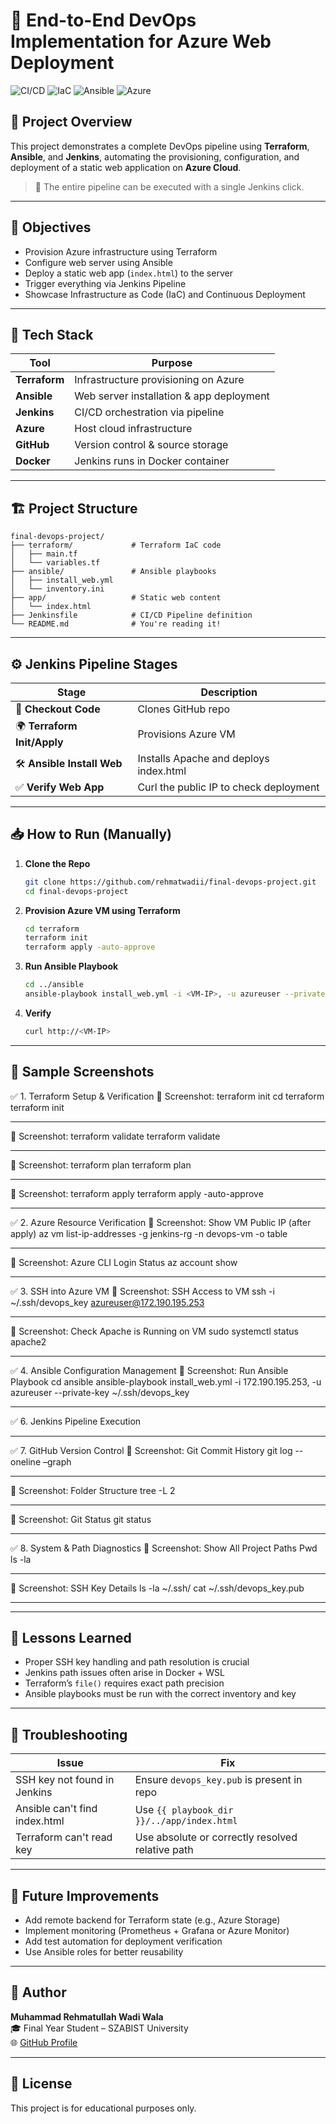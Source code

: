 
# 🚀 End-to-End DevOps Implementation for Azure Web Deployment

![CI/CD](https://img.shields.io/badge/CI/CD-Jenkins-blue) ![IaC](https://img.shields.io/badge/IaC-Terraform-9cf) ![Ansible](https://img.shields.io/badge/CM-Ansible-green) ![Azure](https://img.shields.io/badge/Cloud-Azure-blue)

## 📘 Project Overview

This project demonstrates a complete DevOps pipeline using **Terraform**, **Ansible**, and **Jenkins**, automating the provisioning, configuration, and deployment of a static web application on **Azure Cloud**.

> 🔧 The entire pipeline can be executed with a single Jenkins click.

---

## 📌 Objectives

- Provision Azure infrastructure using Terraform
- Configure web server using Ansible
- Deploy a static web app (`index.html`) to the server
- Trigger everything via Jenkins Pipeline
- Showcase Infrastructure as Code (IaC) and Continuous Deployment

---

## 🧰 Tech Stack

| Tool       | Purpose                              |
|------------|--------------------------------------|
| **Terraform** | Infrastructure provisioning on Azure |
| **Ansible**   | Web server installation & app deployment |
| **Jenkins**   | CI/CD orchestration via pipeline      |
| **Azure**     | Host cloud infrastructure             |
| **GitHub**    | Version control & source storage      |
| **Docker**    | Jenkins runs in Docker container      |

---

## 🏗️ Project Structure

```
final-devops-project/
├── terraform/             # Terraform IaC code
│   ├── main.tf
│   └── variables.tf
├── ansible/               # Ansible playbooks
│   ├── install_web.yml
│   └── inventory.ini
├── app/                   # Static web content
│   └── index.html
├── Jenkinsfile            # CI/CD Pipeline definition
└── README.md              # You're reading it!
```

---

## ⚙️ Jenkins Pipeline Stages

| Stage                            | Description                                     |
|----------------------------------|-------------------------------------------------|
| 🔄 **Checkout Code**             | Clones GitHub repo                              |
| 🌍 **Terraform Init/Apply**      | Provisions Azure VM                             |
| 🛠️ **Ansible Install Web**       | Installs Apache and deploys index.html          |
| ✅ **Verify Web App**            | Curl the public IP to check deployment          |

---

## 📥 How to Run (Manually)

1. **Clone the Repo**
   ```bash
   git clone https://github.com/rehmatwadii/final-devops-project.git
   cd final-devops-project
   ```

2. **Provision Azure VM using Terraform**
   ```bash
   cd terraform
   terraform init
   terraform apply -auto-approve
   ```

3. **Run Ansible Playbook**
   ```bash
   cd ../ansible
   ansible-playbook install_web.yml -i <VM-IP>, -u azureuser --private-key ~/.ssh/devops_key
   ```

4. **Verify**
   ```bash
   curl http://<VM-IP>
   ```

---

## 📸 Sample Screenshots
✅ 1. Terraform Setup & Verification
📸 Screenshot: terraform init
cd terraform
terraform init
 
________________________________________
📸 Screenshot: terraform validate
terraform validate
 
________________________________________
📸 Screenshot: terraform plan
terraform plan
 
________________________________________
📸 Screenshot: terraform apply
terraform apply -auto-approve
 
________________________________________
✅ 2. Azure Resource Verification
📸 Screenshot: Show VM Public IP (after apply)
az vm list-ip-addresses -g jenkins-rg -n devops-vm -o table
 
________________________________________






📸 Screenshot: Azure CLI Login Status
az account show
 
________________________________________
✅ 3. SSH into Azure VM
📸 Screenshot: SSH Access to VM
ssh -i ~/.ssh/devops_key azureuser@172.190.195.253
 ________________________________________
📸 Screenshot: Check Apache is Running on VM
sudo systemctl status apache2
 
________________________________________
✅ 4. Ansible Configuration Management
📸 Screenshot: Run Ansible Playbook
cd ansible
ansible-playbook install_web.yml -i 172.190.195.253, -u azureuser --private-key ~/.ssh/devops_key
 
________________________________________
✅ 6. Jenkins Pipeline Execution
 
      
________________________________________



✅ 7. GitHub Version Control
📸 Screenshot: Git Commit History
git log --oneline –graph
 
________________________________________
📸 Screenshot: Folder Structure
tree -L 2
  ________________________________________
📸 Screenshot: Git Status
git status
 
 
________________________________________















✅ 8. System & Path Diagnostics
📸 Screenshot: Show All Project Paths
Pwd
ls -la
 
________________________________________
📸 Screenshot: SSH Key Details
ls -la ~/.ssh/
cat ~/.ssh/devops_key.pub
 
________________________________________

---

## 🧠 Lessons Learned

- Proper SSH key handling and path resolution is crucial
- Jenkins path issues often arise in Docker + WSL
- Terraform’s `file()` requires exact path precision
- Ansible playbooks must be run with the correct inventory and key

---

## 🔧 Troubleshooting

| Issue | Fix |
|-------|-----|
| SSH key not found in Jenkins | Ensure `devops_key.pub` is present in repo |
| Ansible can't find index.html | Use `{{ playbook_dir }}/../app/index.html` |
| Terraform can't read key | Use absolute or correctly resolved relative path |

---

## 🚀 Future Improvements

- Add remote backend for Terraform state (e.g., Azure Storage)
- Implement monitoring (Prometheus + Grafana or Azure Monitor)
- Add test automation for deployment verification
- Use Ansible roles for better reusability

---

## 🤝 Author

**Muhammad Rehmatullah Wadi Wala**  
🎓 Final Year Student – SZABIST University  
🌐 [GitHub Profile](https://github.com/rehmatwadii)

---

## 📝 License

This project is for educational purposes only.
